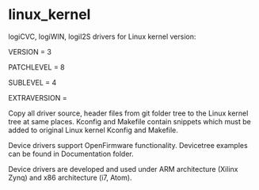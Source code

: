 linux_kernel
============

logiCVC, logiWIN, logiI2S drivers for Linux kernel version:

VERSION = 3

PATCHLEVEL = 8

SUBLEVEL = 4

EXTRAVERSION =

Copy all driver source, header files from git folder tree to the Linux kernel tree at same places.
Kconfig and Makefile contain snippets which must be added to original Linux kernel Kconfig and Makefile.

Device drivers support OpenFirmware functionality.
Devicetree examples can be found in Documentation folder.

Device drivers are developed and used under ARM architecture (Xilinx Zynq)
and x86 architecture (i7, Atom).
